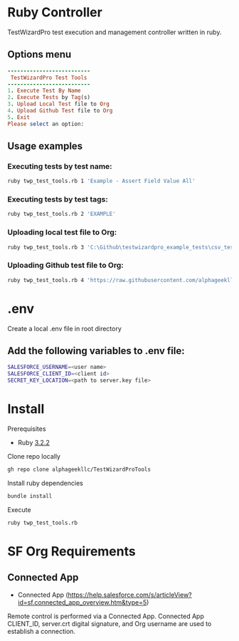 # Ruby Controller 
TestWizardPro test execution and management controller written in ruby.

## Options menu
```ruby
--------------------------
 TestWizardPro Test Tools 
--------------------------
1. Execute Test By Name
2. Execute Tests by Tag(s)
3. Upload Local Test file to Org
4. Upload Github Test file to Org
5. Exit
Please select an option:
```

## Usage examples
### Executing tests by test name:
```bash
ruby twp_test_tools.rb 1 'Example - Assert Field Value All'
```
### Executing tests by test tags:
```bash
ruby twp_test_tools.rb 2 'EXAMPLE'
```
### Uploading local test file to Org:
```bash
ruby twp_test_tools.rb 3 'C:\Github\testwizardpro_example_tests\csv_tests\Example - Assert Field Value All.csv'
```
### Uploading Github test file to Org:
```bash
ruby twp_test_tools.rb 4 'https://raw.githubusercontent.com/alphageekllc/testwizardpro_example_tests/main/csv_tests/Example%20-%20Assert%20Field%20Value%20All.csv'
```

# .env
Create a local .env file in root directory 

## Add the following variables to .env file:
```bash
SALESFORCE_USERNAME=<user name>
SALESFORCE_CLIENT_ID=<client id>
SECRET_KEY_LOCATION=<path to server.key file>
```
# Install
Prerequisites
- Ruby [3.2.2](https://www.ruby-lang.org/en/documentation/installation/)

Clone repo locally
```bash
gh repo clone alphageekllc/TestWizardProTools
```
Install ruby dependencies 
```bash
bundle install
```
Execute
```bash
ruby twp_test_tools.rb
```
# SF Org Requirements
## Connected App
- Connected App (https://help.salesforce.com/s/articleView?id=sf.connected_app_overview.htm&type=5)

Remote control is performed via a Connected App. Connected App CLIENT_ID, server.crt digital signature, and Org username are used to establish a connection.

